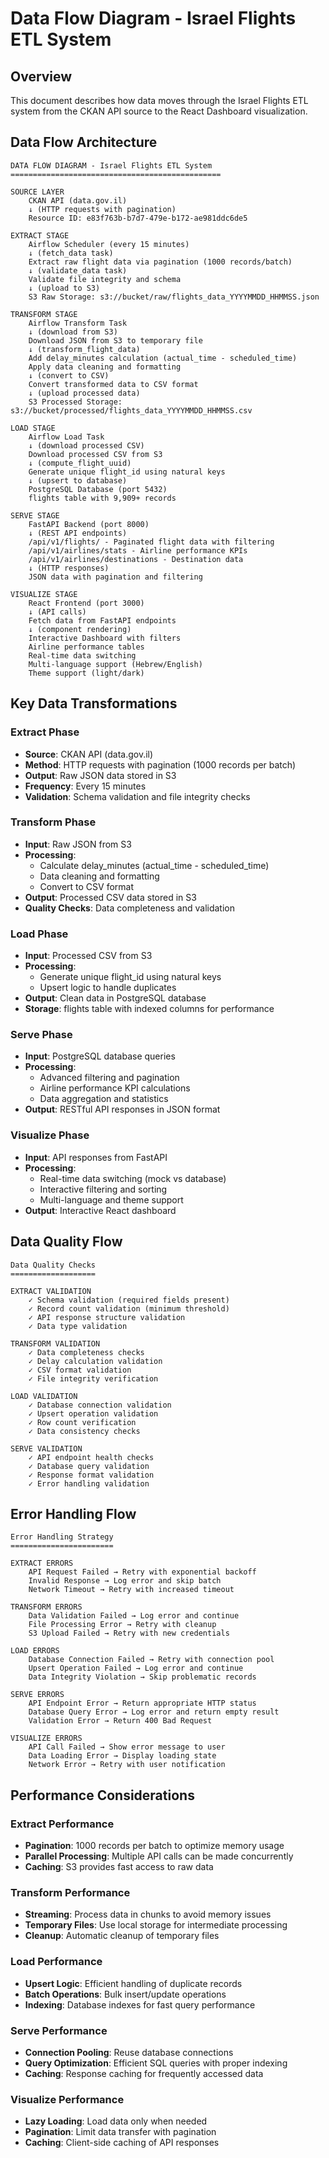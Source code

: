 # Data Flow Diagram - Israel Flights ETL System

## Overview
This document describes how data moves through the Israel Flights ETL system from the CKAN API source to the React Dashboard visualization.

## Data Flow Architecture

```
DATA FLOW DIAGRAM - Israel Flights ETL System
===============================================

SOURCE LAYER
    CKAN API (data.gov.il)
    ↓ (HTTP requests with pagination)
    Resource ID: e83f763b-b7d7-479e-b172-ae981ddc6de5

EXTRACT STAGE
    Airflow Scheduler (every 15 minutes)
    ↓ (fetch_data task)
    Extract raw flight data via pagination (1000 records/batch)
    ↓ (validate_data task)
    Validate file integrity and schema
    ↓ (upload to S3)
    S3 Raw Storage: s3://bucket/raw/flights_data_YYYYMMDD_HHMMSS.json

TRANSFORM STAGE
    Airflow Transform Task
    ↓ (download from S3)
    Download JSON from S3 to temporary file
    ↓ (transform_flight_data)
    Add delay_minutes calculation (actual_time - scheduled_time)
    Apply data cleaning and formatting
    ↓ (convert to CSV)
    Convert transformed data to CSV format
    ↓ (upload processed data)
    S3 Processed Storage: s3://bucket/processed/flights_data_YYYYMMDD_HHMMSS.csv

LOAD STAGE
    Airflow Load Task
    ↓ (download processed CSV)
    Download processed CSV from S3
    ↓ (compute_flight_uuid)
    Generate unique flight_id using natural keys
    ↓ (upsert to database)
    PostgreSQL Database (port 5432)
    flights table with 9,909+ records

SERVE STAGE
    FastAPI Backend (port 8000)
    ↓ (REST API endpoints)
    /api/v1/flights/ - Paginated flight data with filtering
    /api/v1/airlines/stats - Airline performance KPIs
    /api/v1/airlines/destinations - Destination data
    ↓ (HTTP responses)
    JSON data with pagination and filtering

VISUALIZE STAGE
    React Frontend (port 3000)
    ↓ (API calls)
    Fetch data from FastAPI endpoints
    ↓ (component rendering)
    Interactive Dashboard with filters
    Airline performance tables
    Real-time data switching
    Multi-language support (Hebrew/English)
    Theme support (light/dark)
```

## Key Data Transformations

### Extract Phase
- **Source**: CKAN API (data.gov.il)
- **Method**: HTTP requests with pagination (1000 records per batch)
- **Output**: Raw JSON data stored in S3
- **Frequency**: Every 15 minutes
- **Validation**: Schema validation and file integrity checks

### Transform Phase
- **Input**: Raw JSON from S3
- **Processing**: 
  - Calculate delay_minutes (actual_time - scheduled_time)
  - Data cleaning and formatting
  - Convert to CSV format
- **Output**: Processed CSV data stored in S3
- **Quality Checks**: Data completeness and validation

### Load Phase
- **Input**: Processed CSV from S3
- **Processing**:
  - Generate unique flight_id using natural keys
  - Upsert logic to handle duplicates
- **Output**: Clean data in PostgreSQL database
- **Storage**: flights table with indexed columns for performance

### Serve Phase
- **Input**: PostgreSQL database queries
- **Processing**: 
  - Advanced filtering and pagination
  - Airline performance KPI calculations
  - Data aggregation and statistics
- **Output**: RESTful API responses in JSON format

### Visualize Phase
- **Input**: API responses from FastAPI
- **Processing**:
  - Real-time data switching (mock vs database)
  - Interactive filtering and sorting
  - Multi-language and theme support
- **Output**: Interactive React dashboard

## Data Quality Flow

```
Data Quality Checks
===================

EXTRACT VALIDATION
    ✓ Schema validation (required fields present)
    ✓ Record count validation (minimum threshold)
    ✓ API response structure validation
    ✓ Data type validation

TRANSFORM VALIDATION
    ✓ Data completeness checks
    ✓ Delay calculation validation
    ✓ CSV format validation
    ✓ File integrity verification

LOAD VALIDATION
    ✓ Database connection validation
    ✓ Upsert operation validation
    ✓ Row count verification
    ✓ Data consistency checks

SERVE VALIDATION
    ✓ API endpoint health checks
    ✓ Database query validation
    ✓ Response format validation
    ✓ Error handling validation
```

## Error Handling Flow

```
Error Handling Strategy
=======================

EXTRACT ERRORS
    API Request Failed → Retry with exponential backoff
    Invalid Response → Log error and skip batch
    Network Timeout → Retry with increased timeout

TRANSFORM ERRORS
    Data Validation Failed → Log error and continue
    File Processing Error → Retry with cleanup
    S3 Upload Failed → Retry with new credentials

LOAD ERRORS
    Database Connection Failed → Retry with connection pool
    Upsert Operation Failed → Log error and continue
    Data Integrity Violation → Skip problematic records

SERVE ERRORS
    API Endpoint Error → Return appropriate HTTP status
    Database Query Error → Log error and return empty result
    Validation Error → Return 400 Bad Request

VISUALIZE ERRORS
    API Call Failed → Show error message to user
    Data Loading Error → Display loading state
    Network Error → Retry with user notification
```

## Performance Considerations

### Extract Performance
- **Pagination**: 1000 records per batch to optimize memory usage
- **Parallel Processing**: Multiple API calls can be made concurrently
- **Caching**: S3 provides fast access to raw data

### Transform Performance
- **Streaming**: Process data in chunks to avoid memory issues
- **Temporary Files**: Use local storage for intermediate processing
- **Cleanup**: Automatic cleanup of temporary files

### Load Performance
- **Upsert Logic**: Efficient handling of duplicate records
- **Batch Operations**: Bulk insert/update operations
- **Indexing**: Database indexes for fast query performance

### Serve Performance
- **Connection Pooling**: Reuse database connections
- **Query Optimization**: Efficient SQL queries with proper indexing
- **Caching**: Response caching for frequently accessed data

### Visualize Performance
- **Lazy Loading**: Load data only when needed
- **Pagination**: Limit data transfer with pagination
- **Caching**: Client-side caching of API responses

